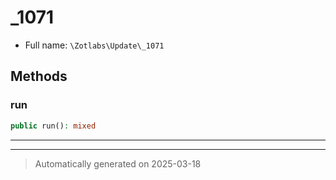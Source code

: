 
# _1071





* Full name: `\Zotlabs\Update\_1071`




## Methods


### run



```php
public run(): mixed
```












***


***
> Automatically generated on 2025-03-18
